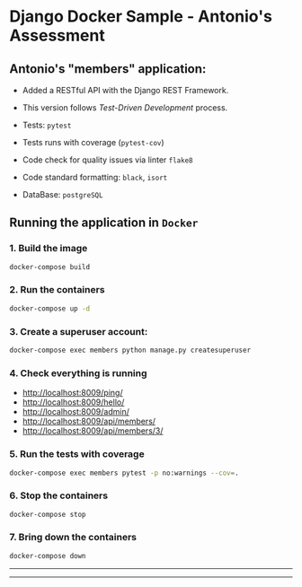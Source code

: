 # Django Docker Sample - Antonio's Assessment

## Antonio's "members" application:

- Added a RESTful API with the Django REST Framework.

- This version follows *Test-Driven Development* process.

- Tests: `pytest`

- Tests runs with coverage (`pytest-cov`)

- Code check for quality issues via linter `flake8`

- Code standard formatting: `black`, `isort`

- DataBase: `postgreSQL`

## Running the application in `Docker`

### 1. Build the image

```bash
docker-compose build
```

### 2. Run the containers

```bash
docker-compose up -d
```


### 3. Create a superuser account:

```bash
docker-compose exec members python manage.py createsuperuser
```

### 4. Check everything is running

- <http://localhost:8009/ping/>
- <http://localhost:8009/hello/>
- <http://localhost:8009/admin/>
- <http://localhost:8009/api/members/>
- <http://localhost:8009/api/members/3/>

### 5. Run the tests with coverage

```bash
docker-compose exec members pytest -p no:warnings --cov=.
```

### 6. Stop the containers

```bash
docker-compose stop
```

### 7. Bring down the containers

```bash
docker-compose down
```


---
---

